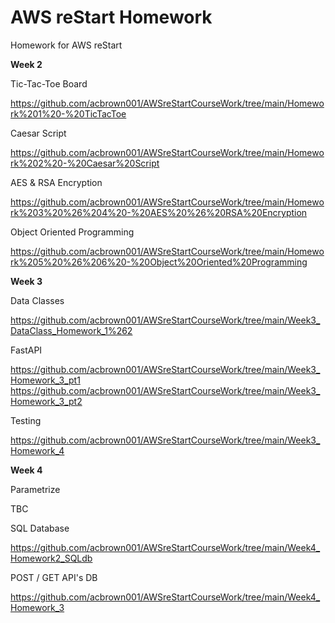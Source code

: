 # AWS reStart Homework
Homework for AWS reStart


**Week 2**

Tic-Tac-Toe Board

https://github.com/acbrown001/AWSreStartCourseWork/tree/main/Homework%201%20-%20TicTacToe

Caesar Script

https://github.com/acbrown001/AWSreStartCourseWork/tree/main/Homework%202%20-%20Caesar%20Script


AES & RSA Encryption

https://github.com/acbrown001/AWSreStartCourseWork/tree/main/Homework%203%20%26%204%20-%20AES%20%26%20RSA%20Encryption


Object Oriented Programming

https://github.com/acbrown001/AWSreStartCourseWork/tree/main/Homework%205%20%26%206%20-%20Object%20Oriented%20Programming


**Week 3**

Data Classes

https://github.com/acbrown001/AWSreStartCourseWork/tree/main/Week3_DataClass_Homework_1%262

FastAPI

https://github.com/acbrown001/AWSreStartCourseWork/tree/main/Week3_Homework_3_pt1
https://github.com/acbrown001/AWSreStartCourseWork/tree/main/Week3_Homework_3_pt2

Testing

https://github.com/acbrown001/AWSreStartCourseWork/tree/main/Week3_Homework_4


**Week 4**

Parametrize

TBC

SQL Database

https://github.com/acbrown001/AWSreStartCourseWork/tree/main/Week4_Homework2_SQLdb

POST / GET API's DB

https://github.com/acbrown001/AWSreStartCourseWork/tree/main/Week4_Homework_3







